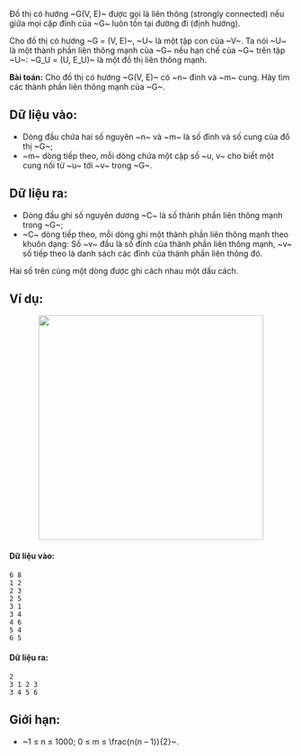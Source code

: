 Đồ thị có hướng ~G(V, E)~ được gọi là liên thông (strongly connected) nếu giữa mọi cặp đỉnh của ~G~ luôn tồn tại đường đi (định hướng).

Cho đồ thị có hướng ~G = (V, E)~, ~U~ là một tập con của ~V~. Ta nói ~U~ là một thành phần liên thông mạnh của ~G~ nếu hạn chế của ~G~ trên tập ~U~: ~G_U = (U, E_U)~ là một đồ thị liên thông mạnh.

**Bài toán:** Cho đồ thị có hướng ~G(V, E)~ có ~n~ đỉnh và ~m~ cung. Hãy tìm các thành phần liên thông mạnh của ~G~.

## Dữ liệu vào:
- Dòng đầu chứa hai số nguyên ~n~ và ~m~ là số đỉnh và số cung của đồ thị ~G~;
- ~m~ dòng tiếp theo, mỗi dòng chứa một cặp số ~u, v~ cho biết một cung nối từ ~u~ tới ~v~ trong ~G~.

## Dữ liệu ra:
- Dòng đầu ghi số nguyên dương ~C~ là số thành phần liên thông mạnh trong ~G~;
- ~C~ dòng tiếp theo, mỗi dòng ghi một thành phần liên thông mạnh theo khuôn dạng: Số ~v~ đầu là số đỉnh của thành phần liên thông mạnh, ~v~ số tiếp theo là danh sách các đỉnh của thành phần liên thông đó.

Hai số trên cùng một dòng được ghi cách nhau một dấu cách.

## Ví dụ:
<center><img src="/images/problems/540/STROCONN.svg" width="400px" /></center>

#### Dữ liệu vào:
```
6 8
1 2
2 3
2 5
3 1
3 4
4 6
5 4
6 5
```

#### Dữ liệu ra:
```
2
3 1 2 3
3 4 5 6
```

## Giới hạn:
- ~1 ≤ n ≤ 1000; 0 ≤ m ≤ \frac{n(n – 1)}{2}~.